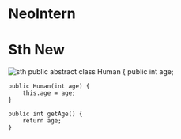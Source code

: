 # NeoIntern
# Sth New
![sth](https://user-images.githubusercontent.com/79849100/149177320-5c9cf3eb-4c37-4a36-b027-97a236497ef6.jpg)
public abstract class Human {
    public int age;

    public Human(int age) {
        this.age = age;
    }

    public int getAge() {
        return age;
    }
